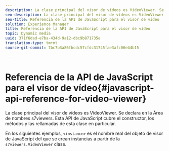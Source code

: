 ```yaml
---
description: La clase principal del visor de vídeos es VideoViewer. Se declara en la Área de nombres s7viewers. Esta API de JavaScript cubre el constructor, los métodos y las rellamadas de esta clase en particular.
seo-description: La clase principal del visor de vídeos es VideoViewer. Se declara en la Área de nombres s7viewers. Esta API de JavaScript cubre el constructor, los métodos y las rellamadas de esta clase en particular.
seo-title: Referencia de la API de JavaScript para el visor de vídeo
solution: Experience Manager
title: Referencia de la API de JavaScript para el visor de vídeo
topic: Dynamic media
uuid: 371f6dad-e7ba-434d-9a12-dbc9b871735e
translation-type: tm+mt
source-git-commit: 7bc7b3a86fbcdc57cfdc31745fae3afc06e44b15

---
```



# Referencia de la API de JavaScript para el visor de vídeo{#javascript-api-reference-for-video-viewer}

La clase principal del visor de vídeos es VideoViewer. Se declara en la Área de nombres s7viewers. Esta API de JavaScript cubre el constructor, los métodos y las rellamadas de esta clase en particular.

En los siguientes ejemplos, `<instance>` es el nombre real del objeto de visor de JavaScript del que se crean instancias a partir de la `s7viewers.VideoViewer` clase.
